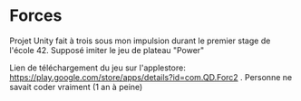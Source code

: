 # Forces
Projet Unity fait à trois sous mon impulsion durant le premier stage de l'école 42. Supposé imiter le jeu de plateau "Power"

Lien de téléchargement du jeu sur l'applestore: https://play.google.com/store/apps/details?id=com.QD.Forc2 . Personne ne savait coder vraiment (1 an à peine)
